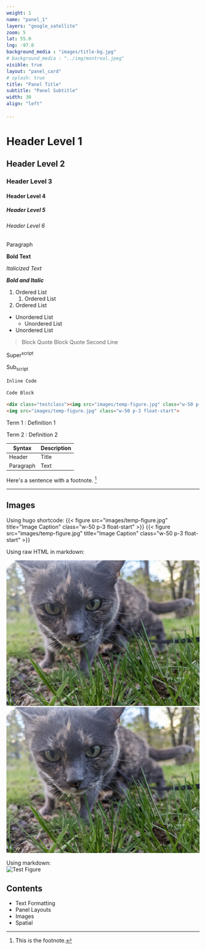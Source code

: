 ```yaml
---
weight: 1
name: "panel_1"
layers: "google_satellite"
zoom: 5
lat: 55.0
lng: -97.0
background_media : "images/title-bg.jpg" 
# background_media : "../img/montreal.jpeg" 
visible: true
layout: "panel_card"
# splash: true
title: "Panel Title"
subtitle: "Panel Subtitle"
width: 30
align: "left"

---
```


# Header Level 1
## Header Level 2
### Header Level 3
#### Header Level 4
##### Header Level 5
###### Header Level 6

Paragraph 

**Bold Text**

*Italicized Text*

***Bold and Italic***


1. Ordered List
   1. Ordered List
2. Ordered List 

- Unordered List
  - Unordered List
- Unordered List

> Block Quote
> Block Quote Second Line

Super<sup>script</sup> 

Sub<sub>script</sub> 


`Inline Code`

<code>Code Block</code>
```html
<div class="testclass"><img src="images/temp-figure.jpg" class="w-50 p-3 float-start"></div>
<img src="images/temp-figure.jpg" class="w-50 p-3 float-start">
```

Term 1
: Definition 1

Term 2
: Definition 2

| Syntax | Description |
| ----------- | ----------- |
| Header | Title |
| Paragraph | Text |


Here's a sentence with a footnote. [^1]

[^1]: This is the footnote. 


---

## Images
Using hugo shortcode: 
{{< figure src="images/temp-figure.jpg" title="Image Caption" class="w-50 p-3 float-start" >}}
{{< figure src="images/temp-figure.jpg" title="Image Caption" class="w-50 p-3 float-start" >}}

Using raw HTML in markdown: 
<div class="testclass"><img src="images/temp-figure.jpg" class="w-50 p-3 float-start"></div>
<img src="images/temp-figure.jpg" class="w-50 p-3 float-start">


Using markdown:  
![Test Figure](images/temp-figure.jpeg)

## Contents
- Text Formatting
- Panel Layouts
- Images
- Spatial 
